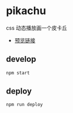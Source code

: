 # pikachu
css 动态播放画一个皮卡丘  
- [预览链接](https://dogezhou.github.io/pikachu/)

## develop
```bash
npm start
```

## deploy
```bash
npm run deploy
```
